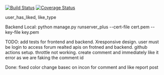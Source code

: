 [![Build Status](https://app.travis-ci.com/gcivil-nyu-org/team2-wed-spring25.svg?branch=main)](https://app.travis-ci.com/gcivil-nyu-org/team2-wed-spring25)
[![Coverage Status](https://coveralls.io/repos/github/gcivil-nyu-org/team2-wed-spring25/badge.svg?branch=main)](https://coveralls.io/github/gcivil-nyu-org/team2-wed-spring25?branch=main)

user_has_liked, like_type

Backend Local: python manage.py runserver_plus --cert-file cert.pem --key-file key.pem

TODO:
add tests for frontend and backend.
Xresponsive design.
user must be login to access forum realted apis on frotned and backend.
github actions setup.
throttle not working.
create comment and immediately like it error as we are faking the comment id

Done:
fixed color change basec on incon for comment and like
report post
